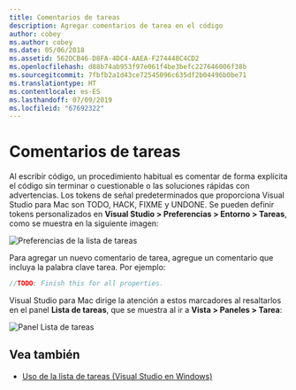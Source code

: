 ```yaml
---
title: Comentarios de tareas
description: Agregar comentarios de tarea en el código
author: cobey
ms.author: cobey
ms.date: 05/06/2018
ms.assetid: 562DCB46-D8FA-4DC4-AAEA-F274448C4CD2
ms.openlocfilehash: d88b74ab953f97e061f4be3befc227646006f38b
ms.sourcegitcommit: 7fbfb2a1d43ce72545096c635df2b04496b0be71
ms.translationtype: HT
ms.contentlocale: es-ES
ms.lasthandoff: 07/09/2019
ms.locfileid: "67692322"
---
```

# <a name="task-comments"></a>Comentarios de tareas

Al escribir código, un procedimiento habitual es comentar de forma explícita el código sin terminar o cuestionable o las soluciones rápidas con advertencias. Los tokens de señal predeterminados que proporciona Visual Studio para Mac son TODO, HACK, FIXME y UNDONE. Se pueden definir tokens personalizados en **Visual Studio > Preferencias > Entorno > Tareas**, como se muestra en la siguiente imagen:

![Preferencias de la lista de tareas](media/source-editor-image10.png)

Para agregar un nuevo comentario de tarea, agregue un comentario que incluya la palabra clave tarea. Por ejemplo:

```csharp
//TODO: Finish this for all properties.
```

Visual Studio para Mac dirige la atención a estos marcadores al resaltarlos en el panel **Lista de tareas**, que se muestra al ir a **Vista > Paneles > Tarea**:

![Panel Lista de tareas](media/source-editor-image11.png)

## <a name="see-also"></a>Vea también

- [Uso de la lista de tareas (Visual Studio en Windows)](/visualstudio/ide/using-the-task-list)